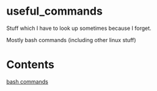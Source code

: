 # useful_commands
Stuff which I have to look up sometimes because I forget.

Mostly bash commands (including other linux stuff)

# Contents
[bash commands](bash_commands.md)
